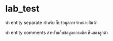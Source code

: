 # lab_test

ทำ entity separate สำหรับเก็บข้อมูลการจำหน่ายสินค้า

ทำ entity comments สำหรับเก็บข้อมูลความคิดเห็นของลูกค้า